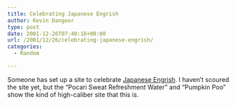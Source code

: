 ```yaml
---
title: Celebrating Japanese Engrish
author: Kevin Dangoor
type: post
date: 2001-12-26T07:40:18+00:00
url: /2001/12/26/celebrating-japanese-engrish/
categories:
  - Random

---
```

Someone has set up a site to celebrate [Japanese Engrish][1]. I haven&#8217;t scoured the site yet, but the &#8220;Pocari Sweat Refreshment Water&#8221; and &#8220;Pumpkin Poo&#8221; show the kind of high-caliber site that this is.

 [1]: http://www.engrish.com